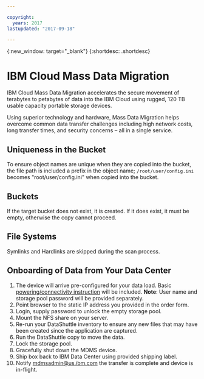 ```yaml
---

copyright:
  years: 2017
lastupdated: "2017-09-18"

---
```

{:new_window: target="_blank"}
{:shortdesc: .shortdesc}

# IBM Cloud Mass Data Migration

IBM Cloud Mass Data Migration accelerates the secure movement of terabytes to petabytes of data into the IBM Cloud using rugged, 120 TB usable capacity portable storage devices.

Using superior technology and hardware, Mass Data Migration helps overcome common data transfer challenges including high network costs, long transfer times, and security concerns – all in a single service.

## Uniqueness in the Bucket

To ensure object names are unique when they are copied into the bucket, the file path is included a prefix in the object name;  `/root/user/config.ini` becomes "root/user/config.ini" when copied into the bucket.

## Buckets

If the target bucket does not exist, it is created.   If it does exist, it must be empty, otherwise the copy cannot proceed.  

## File Systems

Symlinks and Hardlinks are skipped during the scan process.

## Onboarding of Data from Your Data Center

1. The device will arrive pre-configured for your data load. Basic [powering/connectivity instruction](user-instructions.html) will be included.
  **Note**: User name and storage pool password will be provided separately.
2. Point browser to the static IP address you provided in the order form.
3. Login, supply password to unlock the empty storage pool.
4. Mount the NFS share on your server.
5. Re-run your DataShuttle inventory to ensure any new files that may have been created since the application are captured.
6. Run the DataShuttle copy to move the data.
7. Lock the storage pool.
8. Gracefully shut down the MDMS device.
9. Ship box back to IBM Data Center using provided shipping label.
10. Notify mdmsadmin@us.ibm.com the transfer is complete and device is in-flight.
